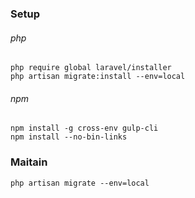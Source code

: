 



### Setup
###### php
```
php require global laravel/installer
php artisan migrate:install --env=local
```

###### npm
```
npm install -g cross-env gulp-cli
npm install --no-bin-links
```


### Maitain
```
php artisan migrate --env=local
```
